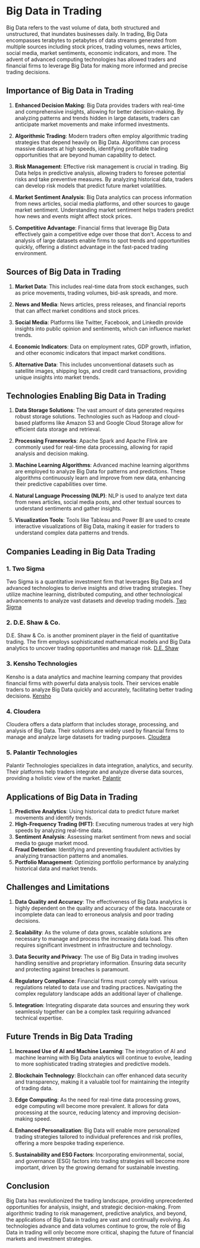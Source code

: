 # Big Data in Trading

Big Data refers to the vast volume of data, both structured and unstructured, that inundates businesses daily. In trading, Big Data encompasses terabytes to petabytes of data streams generated from multiple sources including stock prices, trading volumes, news articles, social media, market sentiments, economic indicators, and more. The advent of advanced computing technologies has allowed traders and financial firms to leverage Big Data for making more informed and precise trading decisions.

## Importance of Big Data in Trading

1. **Enhanced Decision Making**: Big Data provides traders with real-time and comprehensive insights, allowing for better decision-making. By analyzing patterns and trends hidden in large datasets, traders can anticipate market movements and make informed investments.

2. **Algorithmic Trading**: Modern traders often employ algorithmic trading strategies that depend heavily on Big Data. Algorithms can process massive datasets at high speeds, identifying profitable trading opportunities that are beyond human capability to detect.

3. **Risk Management**: Effective risk management is crucial in trading. Big Data helps in predictive analysis, allowing traders to foresee potential risks and take preventive measures. By analyzing historical data, traders can develop risk models that predict future market volatilities.

4. **Market Sentiment Analysis**: Big Data analytics can process information from news articles, social media platforms, and other sources to gauge market sentiment. Understanding market sentiment helps traders predict how news and events might affect stock prices.

5. **Competitive Advantage**: Financial firms that leverage Big Data effectively gain a competitive edge over those that don't. Access to and analysis of large datasets enable firms to spot trends and opportunities quickly, offering a distinct advantage in the fast-paced trading environment.

## Sources of Big Data in Trading

1. **Market Data**: This includes real-time data from stock exchanges, such as price movements, trading volumes, bid-ask spreads, and more.

2. **News and Media**: News articles, press releases, and financial reports that can affect market conditions and stock prices.

3. **Social Media**: Platforms like Twitter, Facebook, and LinkedIn provide insights into public opinion and sentiments, which can influence market trends.

4. **Economic Indicators**: Data on employment rates, GDP growth, inflation, and other economic indicators that impact market conditions.

5. **Alternative Data**: This includes unconventional datasets such as satellite images, shipping logs, and credit card transactions, providing unique insights into market trends.

## Technologies Enabling Big Data in Trading

1. **Data Storage Solutions**: The vast amount of data generated requires robust storage solutions. Technologies such as Hadoop and cloud-based platforms like Amazon S3 and Google Cloud Storage allow for efficient data storage and retrieval.

2. **Processing Frameworks**: Apache Spark and Apache Flink are commonly used for real-time data processing, allowing for rapid analysis and decision making.

3. **Machine Learning Algorithms**: Advanced machine learning algorithms are employed to analyze Big Data for patterns and predictions. These algorithms continuously learn and improve from new data, enhancing their predictive capabilities over time.

4. **Natural Language Processing (NLP)**: NLP is used to analyze text data from news articles, social media posts, and other textual sources to understand sentiments and gather insights.

5. **Visualization Tools**: Tools like Tableau and Power BI are used to create interactive visualizations of Big Data, making it easier for traders to understand complex data patterns and trends.

## Companies Leading in Big Data Trading 

### 1. **Two Sigma**
Two Sigma is a quantitative investment firm that leverages Big Data and advanced technologies to derive insights and drive trading strategies. They utilize machine learning, distributed computing, and other technological advancements to analyze vast datasets and develop trading models.
[Two Sigma](https://www.twosigma.com/)

### 2. **D.E. Shaw & Co.**
D.E. Shaw & Co. is another prominent player in the field of quantitative trading. The firm employs sophisticated mathematical models and Big Data analytics to uncover trading opportunities and manage risk.
[D.E. Shaw](https://www.deshaw.com/)

### 3. **Kensho Technologies**
Kensho is a data analytics and machine learning company that provides financial firms with powerful data analysis tools. Their services enable traders to analyze Big Data quickly and accurately, facilitating better trading decisions.
[Kensho](https://www.kensho.com/)

### 4. **Cloudera**
Cloudera offers a data platform that includes storage, processing, and analysis of Big Data. Their solutions are widely used by financial firms to manage and analyze large datasets for trading purposes.
[Cloudera](https://www.cloudera.com/)

### 5. **Palantir Technologies**
Palantir Technologies specializes in data integration, analytics, and security. Their platforms help traders integrate and analyze diverse data sources, providing a holistic view of the market.
[Palantir](https://www.palantir.com/)

## Applications of Big Data in Trading

1. **Predictive Analytics**: Using historical data to predict future market movements and identify trends.
2. **High-Frequency Trading (HFT)**: Executing numerous trades at very high speeds by analyzing real-time data.
3. **Sentiment Analysis**: Assessing market sentiment from news and social media to gauge market mood.
4. **Fraud Detection**: Identifying and preventing fraudulent activities by analyzing transaction patterns and anomalies.
5. **Portfolio Management**: Optimizing portfolio performance by analyzing historical data and market trends.

## Challenges and Limitations

1. **Data Quality and Accuracy**: The effectiveness of Big Data analytics is highly dependent on the quality and accuracy of the data. Inaccurate or incomplete data can lead to erroneous analysis and poor trading decisions.

2. **Scalability**: As the volume of data grows, scalable solutions are necessary to manage and process the increasing data load. This often requires significant investment in infrastructure and technology.

3. **Data Security and Privacy**: The use of Big Data in trading involves handling sensitive and proprietary information. Ensuring data security and protecting against breaches is paramount.

4. **Regulatory Compliance**: Financial firms must comply with various regulations related to data use and trading practices. Navigating the complex regulatory landscape adds an additional layer of challenge.

5. **Integration**: Integrating disparate data sources and ensuring they work seamlessly together can be a complex task requiring advanced technical expertise.

## Future Trends in Big Data Trading

1. **Increased Use of AI and Machine Learning**: The integration of AI and machine learning with Big Data analytics will continue to evolve, leading to more sophisticated trading strategies and predictive models.

2. **Blockchain Technology**: Blockchain can offer enhanced data security and transparency, making it a valuable tool for maintaining the integrity of trading data.

3. **Edge Computing**: As the need for real-time data processing grows, edge computing will become more prevalent. It allows for data processing at the source, reducing latency and improving decision-making speed.

4. **Enhanced Personalization**: Big Data will enable more personalized trading strategies tailored to individual preferences and risk profiles, offering a more bespoke trading experience.

5. **Sustainability and ESG Factors**: Incorporating environmental, social, and governance (ESG) factors into trading strategies will become more important, driven by the growing demand for sustainable investing.

## Conclusion

Big Data has revolutionized the trading landscape, providing unprecedented opportunities for analysis, insight, and strategic decision-making. From algorithmic trading to risk management, predictive analytics, and beyond, the applications of Big Data in trading are vast and continually evolving. As technologies advance and data volumes continue to grow, the role of Big Data in trading will only become more critical, shaping the future of financial markets and investment strategies.
